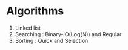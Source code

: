 # Algorithms
1. Linked list
2. Searching : Binary- O(Log(N)) and Regular
3. Sorting : Quick and Selection
